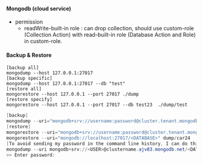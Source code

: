 #### Mongodb (cloud service)
- permission
    - readWrite-built-in role : can drop collection, should use custom-role (Collection Action) with read-built-in role (Database Action and Role) in custom-role.
#### Backup & Restore
    [backup all]
    mongodump --host 127.0.0.1:27017 
    [backup specific]
    mongodump --host 127.0.0.1:27017 --db "test"
    [restore all]
    mongorestore --host 127.0.0.1 --port 27017 ./dump
    [restore specify]
    mongorestore --host 127.0.0.1 --port 27017 --db test23  ./dump/test
```ps1
[backup]
mongodump --uri="mongodb+srv://username:password@cluster.tenant.mongodb.net/[collection_name]"
[restore]
mongorestore --uri="mongodb+srv://username:password@cluster.tenant.mongodb.net/database" dump/
mongorestore --uri="mongodb://localhost:27017/<DATABASE>" dump/car24
[To avoid sending my password in the command line history, I can do this instead:]
mongodump --uri mongodb+srv://<USER>@clustername.ajv83.mongodb.net/<DATABASE>
>> Enter password:
```
